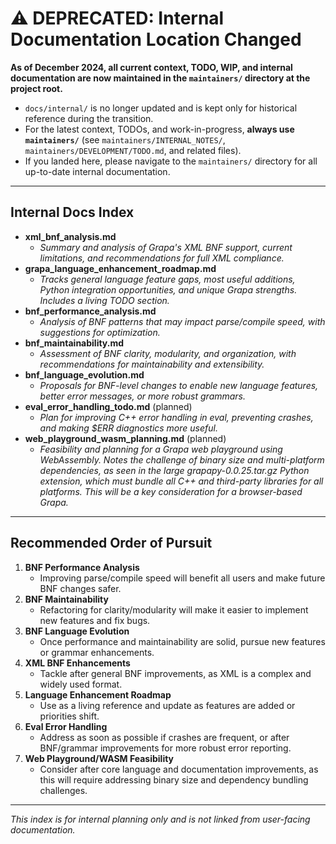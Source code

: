 # ⚠️ DEPRECATED: Internal Documentation Location Changed

**As of December 2024, all current context, TODO, WIP, and internal documentation are now maintained in the `maintainers/` directory at the project root.**

- `docs/internal/` is no longer updated and is kept only for historical reference during the transition.
- For the latest context, TODOs, and work-in-progress, **always use `maintainers/`** (see `maintainers/INTERNAL_NOTES/`, `maintainers/DEVELOPMENT/TODO.md`, and related files).
- If you landed here, please navigate to the `maintainers/` directory for all up-to-date internal documentation.

---

## Internal Docs Index

- **xml_bnf_analysis.md**
  - *Summary and analysis of Grapa's XML BNF support, current limitations, and recommendations for full XML compliance.*
- **grapa_language_enhancement_roadmap.md**
  - *Tracks general language feature gaps, most useful additions, Python integration opportunities, and unique Grapa strengths. Includes a living TODO section.*
- **bnf_performance_analysis.md**
  - *Analysis of BNF patterns that may impact parse/compile speed, with suggestions for optimization.*
- **bnf_maintainability.md**
  - *Assessment of BNF clarity, modularity, and organization, with recommendations for maintainability and extensibility.*
- **bnf_language_evolution.md**
  - *Proposals for BNF-level changes to enable new language features, better error messages, or more robust grammars.*
- **eval_error_handling_todo.md** (planned)
  - *Plan for improving C++ error handling in eval, preventing crashes, and making $ERR diagnostics more useful.*
- **web_playground_wasm_planning.md** (planned)
  - *Feasibility and planning for a Grapa web playground using WebAssembly. Notes the challenge of binary size and multi-platform dependencies, as seen in the large grapapy-0.0.25.tar.gz Python extension, which must bundle all C++ and third-party libraries for all platforms. This will be a key consideration for a browser-based Grapa.*

---

## Recommended Order of Pursuit

1. **BNF Performance Analysis**
   - Improving parse/compile speed will benefit all users and make future BNF changes safer.
2. **BNF Maintainability**
   - Refactoring for clarity/modularity will make it easier to implement new features and fix bugs.
3. **BNF Language Evolution**
   - Once performance and maintainability are solid, pursue new features or grammar enhancements.
4. **XML BNF Enhancements**
   - Tackle after general BNF improvements, as XML is a complex and widely used format.
5. **Language Enhancement Roadmap**
   - Use as a living reference and update as features are added or priorities shift.
6. **Eval Error Handling**
   - Address as soon as possible if crashes are frequent, or after BNF/grammar improvements for more robust error reporting.
7. **Web Playground/WASM Feasibility**
   - Consider after core language and documentation improvements, as this will require addressing binary size and dependency bundling challenges.

---

*This index is for internal planning only and is not linked from user-facing documentation.* 